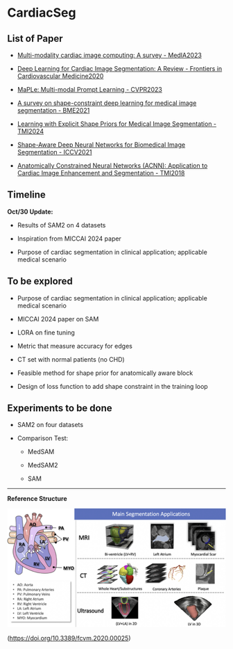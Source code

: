 # CardiacSeg


## List of Paper

- [Multi-modality cardiac image computing: A survey - MedIA2023](https://pdf.sciencedirectassets.com/272154/1-s2.0-S1361841523X00048/1-s2.0-S1361841523001299/main.pdf?X-Amz-Security-Token=IQoJb3JpZ2luX2VjEGgaCXVzLWVhc3QtMSJHMEUCIQCA1xS2YIASnvvSu7eSqsNoMt2jF%2FKuybkpk5FVFIRA2gIgPrW0DTWo1q55Jtgka%2BpixoTG0xzevcKvWaPGDlhnRiYquwUI0P%2F%2F%2F%2F%2F%2F%2F%2F%2F%2FARAFGgwwNTkwMDM1NDY4NjUiDDIJ66McVjCoJ%2BaVNCqPBYntvxr8oc6lrWAuZZ12F%2BFNeHodovOWu%2BUYL8M9eVBRDIeD6OZ2gQXnywHn5ApH2RBfZmPzaKcYIbH2Y2glhevgg80bs7xrQN8%2FbAoAOimM%2FT75hX%2BZQeAsC8evNBvjYIGV%2BEby31ySAzfYa%2FGTQVNXtaly64NgKMK7xEl1R6fVEJCQiqSTIOkqys4ki2cvpkUJnE3dsdqKtp6t7ySZif07fMXnWjptb84x9wHPuNeJ5lbDlvoZkxMex8Mx0qwTZaD6Ek9ZT7IXzW4UkjnAR%2F%2B%2Fvv9G%2Bu%2FNn3m8rHdyacfepEMUnUoxpSCRrR3RCoNzfdkxhl42IEQZ5hWXBNLcLl1oAKM26YxPcZQMvL9oFyCSKnYFpJsYN1fFHZWoIVs8BKmM7sSM3wJs6I%2FRDuHl7PElA5L%2FVqPElm64hF5PKDjZoWErHQsVfmznUtJvNBULgYC6%2F8f%2BgHEy%2BkR2AGjRnbtGMKLIYv31noom7X%2F8NOEenByl%2BUYjjhLWkM0KPJjwEWpTCoyL6bEtbRRcqYpx6yR%2FYeONiw9pAzNJg3Rf%2FS79cXDuuImejqE%2FmXJLau4VoXRQo9CJGF0zFa9mIfWwk2w8OVdgXwXtimNsveTPIHtyKdjbi4e2l9CtPCvX8Pyf9W7WwodzligQNfFZnnSyslf2o3%2BPTyzcpO9Lv4XpuUgo23UXJPvQsxuiGwEu%2FEQCtWBJ5pQv14dYxyoxnMQuyr%2BVOuSzc7dGerz1b0dsrEFrEhHG3MyobxRlGgyAbqsbWHCdZBXCtCwVrBxl1nso30pk7vq6AwTkbKfWBKyQyfUbf11Uo54Kgyu4paRt8hlTUtpJJYbrN95xB6OXO0hWlpXj0qEA7FF0ngovkrq1c3Yw4%2BfnuAY6sQE8IxdqEjoA4BPWYyqsTBJUXfqHPDq6B8UFGUU%2B1LH8zgETpHH6seycxx8vn7BT2ZdZpB9Yjc2X4XYEtVdwRU9e0IGnw5t0%2B0idPp5ss1ExWrhzHGbEeNbZx%2FbcNAN32ONfEPhViayBIN0rGDo2SENhfBPxBqnOO8%2BgxiWJPiVQ1NyCT1kvfj6NqCdXNqP9re2wOaQS%2F8hdRFKb34oj1GL%2F3tOGZ4QalFasX8of2iPrve8%3D&X-Amz-Algorithm=AWS4-HMAC-SHA256&X-Amz-Date=20241024T082808Z&X-Amz-SignedHeaders=host&X-Amz-Expires=300&X-Amz-Credential=ASIAQ3PHCVTYRG6CLGW3%2F20241024%2Fus-east-1%2Fs3%2Faws4_request&X-Amz-Signature=960285e1a71d2efdfdbce5128bdaea640cd1c49348215f1e00c96728fb06f843&hash=3820e3e62874a4a48738c212eb03312156d52eed02b6c9f0e9e872a454c88210&host=68042c943591013ac2b2430a89b270f6af2c76d8dfd086a07176afe7c76c2c61&pii=S1361841523001299&tid=spdf-4afa4bd6-e520-4c86-862c-4c907d926526&sid=043fe867920bf84aa96951553acc2f3ccd22gxrqa&type=client&tsoh=d3d3LnNjaWVuY2VkaXJlY3QuY29t&ua=15065904515857555604&rr=8d78977a4884cdd2&cc=sg)

- [Deep Learning for Cardiac Image Segmentation: A Review - Frontiers in Cardiovascular Medicine2020](https://www.frontiersin.org/journals/cardiovascular-medicine/articles/10.3389/fcvm.2020.00025/full)

- [MaPLe: Multi-modal Prompt Learning - CVPR2023](https://openaccess.thecvf.com/content/CVPR2023/papers/Khattak_MaPLe_Multi-Modal_Prompt_Learning_CVPR_2023_paper.pdf)

- [A survey on shape-constraint deep learning for medical image segmentation - BME2021](https://arxiv.org/abs/2101.07721)

- [Learning with Explicit Shape Priors for Medical  Image Segmentation - TMI2024](https://arxiv.org/pdf/2303.17967)

- [Shape-Aware Deep Neural Networks for Biomedical Image Segmentation - ICCV2021](https://openaccess.thecvf.com/content/ICCV2021/papers/Cao_ShapeConv_Shape-Aware_Convolutional_Layer_for_Indoor_RGB-D_Semantic_Segmentation_ICCV_2021_paper.pdf)

- [Anatomically Constrained Neural Networks (ACNN): Application to Cardiac Image Enhancement and Segmentation - TMI2018](https://ieeexplore.ieee.org/stamp/stamp.jsp?tp=&arnumber=8051114)
## Timeline

**Oct/30 Update:**

- Results of SAM2 on 4 datasets

- Inspiration from MICCAI 2024 paper

- Purpose of cardiac segmentation in clinical application; applicable medical scenario


## To be explored

- Purpose of cardiac segmentation in clinical application; applicable medical scenario

- MICCAI 2024 paper on SAM

- LORA on fine tuning

- Metric that measure accuracy for edges

- CT set with normal patients (no CHD)

- Feasible method for shape prior for anatomically aware block

- Design of loss function to add shape constraint in the training loop


## Experiments to be done

- SAM2 on four datasets

- Comparison Test:

	- MedSAM
	
	- MedSAM2
	
	- SAM







---


**Reference Structure**

![anatomical_structure](Images/anatomical_structure.png)

 (https://doi.org/10.3389/fcvm.2020.00025)